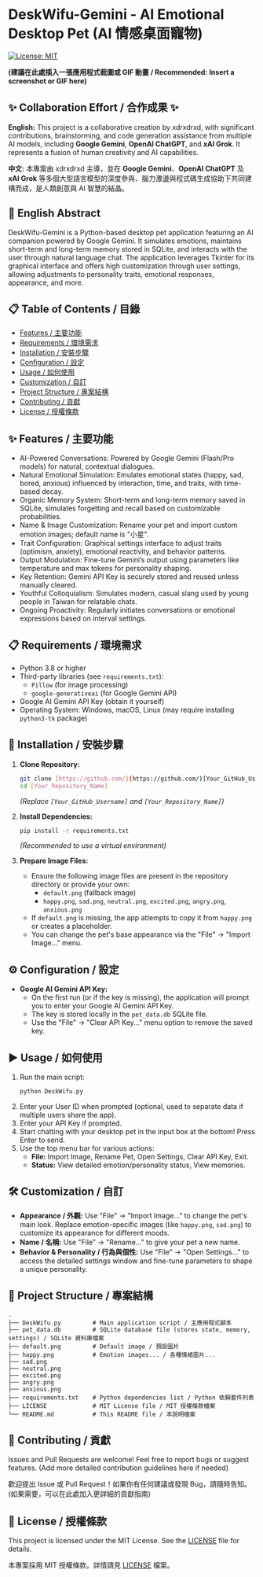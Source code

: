# DeskWifu-Gemini - AI Emotional Desktop Pet (AI 情感桌面寵物)

[![License: MIT](https://img.shields.io/badge/License-MIT-yellow.svg)](https://opensource.org/licenses/MIT)

**(建議在此處插入一張應用程式截圖或 GIF 動畫 / Recommended: Insert a screenshot or GIF here)**
## ✨ Collaboration Effort / 合作成果 ✨

**English:** This project is a collaborative creation by xdrxdrxd, with significant contributions, brainstorming, and code generation assistance from multiple AI models, including **Google Gemini**, **OpenAI ChatGPT**, and **xAI Grok**. It represents a fusion of human creativity and AI capabilities.

**中文:** 本專案由 xdrxdrxd 主導，並在 **Google Gemini**、**OpenAI ChatGPT** 及 **xAI Grok** 等多個大型語言模型的深度參與、腦力激盪與程式碼生成協助下共同建構而成，是人類創意與 AI 智慧的結晶。

## 📝 English Abstract

DeskWifu-Gemini is a Python-based desktop pet application featuring an AI companion powered by Google Gemini. It simulates emotions, maintains short-term and long-term memory stored in SQLite, and interacts with the user through natural language chat. The application leverages Tkinter for its graphical interface and offers high customization through user settings, allowing adjustments to personality traits, emotional responses, appearance, and more.

## 📋 Table of Contents / 目錄

* [Features / 主要功能](#-features--主要功能)
* [Requirements / 環境需求](#-requirements--環境需求)
* [Installation / 安裝步驟](#-installation--安裝步驟)
* [Configuration / 設定](#️-configuration--設定)
* [Usage / 如何使用](#️-usage--如何使用)
* [Customization / 自訂](#️-customization--自訂)
* [Project Structure / 專案結構](#-project-structure--專案結構)
* [Contributing / 貢獻](#-contributing--貢獻)
* [License / 授權條款](#-license--授權條款)

## ✨ Features / 主要功能

* AI-Powered Conversations: Powered by Google Gemini (Flash/Pro models) for natural, contextual dialogues.
* Natural Emotional Simulation: Emulates emotional states (happy, sad, bored, anxious) influenced by interaction, time, and traits, with time-based decay.
* Organic Memory System: Short-term and long-term memory saved in SQLite, simulates forgetting and recall based on customizable probabilities.
* Name & Image Customization: Rename your pet and import custom emotion images; default name is "小星".
* Trait Configuration: Graphical settings interface to adjust traits (optimism, anxiety), emotional reactivity, and behavior patterns.
* Output Modulation: Fine-tune Gemini’s output using parameters like temperature and max tokens for personality shaping.
* Key Retention: Gemini API Key is securely stored and reused unless manually cleared.
* Youthful Colloquialism: Simulates modern, casual slang used by young people in Taiwan for relatable chats.
* Ongoing Proactivity: Regularly initiates conversations or emotional expressions based on interval settings.

## 📋 Requirements / 環境需求

* Python 3.8 or higher
* Third-party libraries (see `requirements.txt`):
    * `Pillow` (for image processing)
    * `google-generativeai` (for Google Gemini API)
* Google AI Gemini API Key (obtain it yourself)
* Operating System: Windows, macOS, Linux (may require installing `python3-tk` package)

## 🚀 Installation / 安裝步驟

1.  **Clone Repository:**
    ```bash
    git clone [https://github.com/](https://github.com/)[Your_GitHub_Username]/[Your_Repository_Name].git
    cd [Your_Repository_Name]
    ```
    *(Replace `[Your_GitHub_Username]` and `[Your_Repository_Name]`)*

2.  **Install Dependencies:**
    ```bash
    pip install -r requirements.txt
    ```
    *(Recommended to use a virtual environment)*

3.  **Prepare Image Files:**
    * Ensure the following image files are present in the repository directory or provide your own:
        * `default.png` (fallback image)
        * `happy.png`, `sad.png`, `neutral.png`, `excited.png`, `angry.png`, `anxious.png`
    * If `default.png` is missing, the app attempts to copy it from `happy.png` or creates a placeholder.
    * You can change the pet's base appearance via the "File" -> "Import Image..." menu.

## ⚙️ Configuration / 設定

* **Google AI Gemini API Key:**
    * On the first run (or if the key is missing), the application will prompt you to enter your Google AI Gemini API Key.
    * The key is stored locally in the `pet_data.db` SQLite file.
    * Use the "File" -> "Clear API Key..." menu option to remove the saved key.

## ▶️ Usage / 如何使用

1.  Run the main script:
    ```bash
    python DeskWifu.py
    ```
2.  Enter your User ID when prompted (optional, used to separate data if multiple users share the app).
3.  Enter your API Key if prompted.
4.  Start chatting with your desktop pet in the input box at the bottom! Press Enter to send.
5.  Use the top menu bar for various actions:
    * **File:** Import Image, Rename Pet, Open Settings, Clear API Key, Exit.
    * **Status:** View detailed emotion/personality status, View memories.

## 🛠️ Customization / 自訂

* **Appearance / 外觀:** Use "File" -> "Import Image..." to change the pet's main look. Replace emotion-specific images (like `happy.png`, `sad.png`) to customize its appearance for different moods.
* **Name / 名稱:** Use "File" -> "Rename..." to give your pet a new name.
* **Behavior & Personality / 行為與個性:** Use "File" -> "Open Settings..." to access the detailed settings window and fine-tune parameters to shape a unique personality.

## 📁 Project Structure / 專案結構

```
.
├── DeskWifu.py         # Main application script / 主應用程式腳本
├── pet_data.db         # SQLite database file (stores state, memory, settings) / SQLite 資料庫檔案
├── default.png         # Default image / 預設圖片
├── happy.png           # Emotion images... / 各種情緒圖片...
├── sad.png
├── neutral.png
├── excited.png
├── angry.png
├── anxious.png
├── requirements.txt    # Python dependencies list / Python 依賴套件列表
├── LICENSE             # MIT License file / MIT 授權條款檔案
└── README.md           # This README file / 本說明檔案
```

## 🤝 Contributing / 貢獻

Issues and Pull Requests are welcome! Feel free to report bugs or suggest features.
(Add more detailed contribution guidelines here if needed)

歡迎提出 Issue 或 Pull Request！如果你有任何建議或發現 Bug，請隨時告知。
(如果需要，可以在此處加入更詳細的貢獻指南)

## 📄 License / 授權條款

This project is licensed under the MIT License. See the [LICENSE](LICENSE) file for details.

本專案採用 MIT 授權條款。詳情請見 [LICENSE](LICENSE) 檔案。
